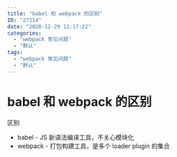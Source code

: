 ```yaml
---
title: "babel 和 webpack 的区别"
ID: "27214"
date: "2020-12-29 12:17:22"
categories: 
  - "webpack 常见问题"
  - "默认"
tags: 
  - "webpack 常见问题"
  - "默认"
---
```


# babel 和 webpack 的区别

区别

- babel - JS 新语法编译工具，不关心模块化
- webpack - 打包构建工具，是多个 loader plugin 的集合
